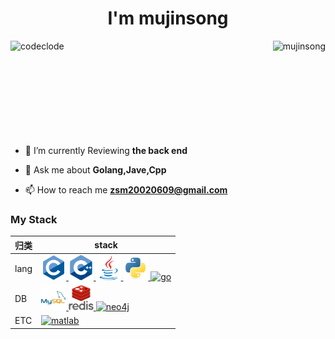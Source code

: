 
<h1 align="center">I'm mujinsong</h1><img align="left" src="https://github-stats.ubrong.com/api?username=mujinsong&show_icons=true&locale=en&theme=gruvbox" alt="codeclode" />
<img align="right" src="https://github-stats.ubrong.com/api/top-langs?username=mujinsong&show_icons=true&locale=en&layout=compact&theme=gruvbox" alt="mujinsong"/>

<br><br><br><br><br><br><br><br><br>
- 🌱 I’m currently Reviewing **the back end**

- 💬 Ask me about **Golang,Jave,Cpp**

- 📫 How to reach me **zsm20020609@gmail.com**
<h3 align="left">My Stack</h3>
<table style="display:inline" width="100%">
  <thead>
    <tr>
     <th>归类</th>
     <th>stack</th>
    </tr>
  </thead>
  <tbody>
    <tr>
      <td>lang</td>
      <td> <a href="https://www.cprogramming.com/" target="_blank" rel="noreferrer"> <img src="https://raw.githubusercontent.com/devicons/devicon/master/icons/c/c-original.svg" alt="c" width="40" height="40"/> </a> <a href="https://www.w3schools.com/cpp/" target="_blank" rel="noreferrer"> <img src="https://raw.githubusercontent.com/devicons/devicon/master/icons/cplusplus/cplusplus-original.svg" alt="cplusplus" width="40" height="40"/> </a> <a href="https://www.java.com" target="_blank" rel="noreferrer"> <img src="https://raw.githubusercontent.com/devicons/devicon/master/icons/java/java-original.svg" alt="java" width="40" height="40"/> <a href="https://www.python.org" target="_blank" rel="noreferrer"> <img src="https://raw.githubusercontent.com/devicons/devicon/master/icons/python/python-original.svg" alt="python" width="40" height="40"/> </a> <a href="https://go.dev/" target="_blank" rel="noreferrer"> <img src="https://github.com/mujinsong/mujinsong/assets/44770623/a9202800-ba21-404f-b4b8-db44f4619966" alt="go" width="40" height="40"/> </a> </td>
    </tr>
    <tr>
      <td>DB</td>
      <td> <a href="https://www.mysql.com/" target="_blank" rel="noreferrer"> <img src="https://raw.githubusercontent.com/devicons/devicon/master/icons/mysql/mysql-original-wordmark.svg" alt="mysql" width="40" height="40"/> </a> <a href="https://redis.io" target="_blank" rel="noreferrer"> <img src="https://raw.githubusercontent.com/devicons/devicon/master/icons/redis/redis-original-wordmark.svg" alt="redis" width="40" height="40"/> </a> <a href="https://neo4j.com/" target="_blank" rel="noreferrer"> <img src="https://dist.neo4j.com/wp-content/uploads/20230926084108/Logo_FullColor_RGB_TransBG.svg" alt="neo4j" width="40" height="40"/> </a> </td>
    </tr>
    <tr>
      <td>ETC</td>
      <td><a href="https://www.mathworks.com/" target="_blank" rel="noreferrer"> <img src="https://upload.wikimedia.org/wikipedia/commons/2/21/Matlab_Logo.png" alt="matlab" width="40" height="40"/> </a> 
      </td>
    </tr>
  </tbody>
</table>
